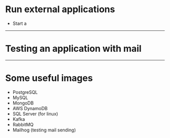# Run external applications

* Start a

---

# Testing an application with mail



---

# Some useful images

- PostgreSQL <!-- .element: class="fragment" data-fragment-index="1" -->
- MySQL <!-- .element: class="fragment" data-fragment-index="1" -->
- MongoDB <!-- .element: class="fragment" data-fragment-index="1" -->
- AWS DynamoDB <!-- .element: class="fragment" data-fragment-index="1" -->
- SQL Server (for linux) <!-- .element: class="fragment" data-fragment-index="2" -->
- Kafka <!-- .element: class="fragment" data-fragment-index="3" -->
- RabbitMQ <!-- .element: class="fragment" data-fragment-index="3" -->
- Mailhog (testing mail sending) <!-- .element: class="fragment" data-fragment-index="4" -->
